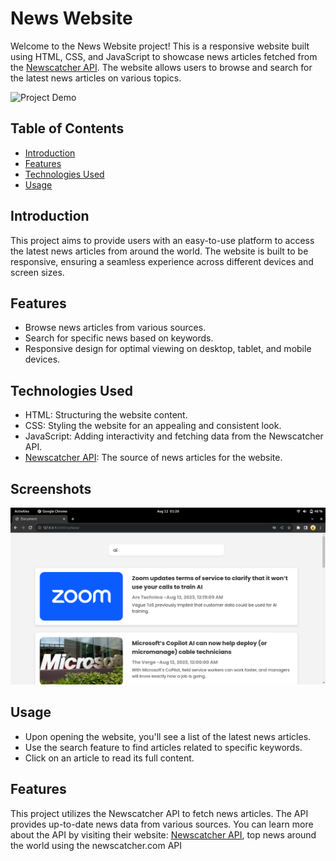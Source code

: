 # News Website

Welcome to the News Website project! This is a responsive website built using HTML, CSS, and JavaScript to showcase news articles fetched from the [Newscatcher API](https://newscatcherapi.com/). The website allows users to browse and search for the latest news articles on various topics.

![Project Demo](demo.gif) <!-- Replace with a demo GIF or screenshot of your website -->

## Table of Contents

- [Introduction](#introduction)
- [Features](#features)
- [Technologies Used](#technologies-used)
- [Usage](#usage)

## Introduction

This project aims to provide users with an easy-to-use platform to access the latest news articles from around the world. The website is built to be responsive, ensuring a seamless experience across different devices and screen sizes.

## Features

- Browse news articles from various sources.
- Search for specific news based on keywords.
- Responsive design for optimal viewing on desktop, tablet, and mobile devices.

## Technologies Used

- HTML: Structuring the website content.
- CSS: Styling the website for an appealing and consistent look.
- JavaScript: Adding interactivity and fetching data from the Newscatcher API.
- [Newscatcher API](https://newscatcherapi.com/): The source of news articles for the website.

## Screenshots

![](news_screenshot1.png)


## Usage
- Upon opening the website, you'll see a list of the latest news articles.
- Use the search feature to find articles related to specific keywords.
- Click on an article to read its full content.

## Features

This project utilizes the Newscatcher API to fetch news articles. The API provides up-to-date news data from various sources. You can learn more about the API by visiting their website: [Newscatcher API](https://www.newscatcherapi.com/), top news around the world using the newscatcher.com API

